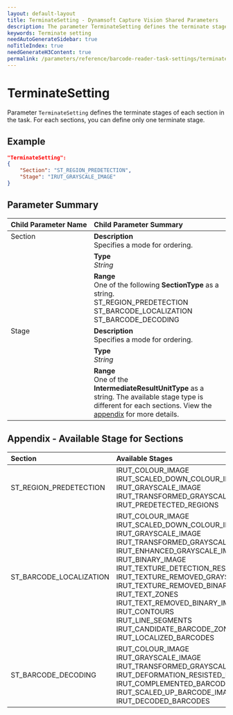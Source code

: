 ```yaml
---
layout: default-layout
title: TerminateSetting - Dynamsoft Capture Vision Shared Parameters
description: The parameter TerminateSetting defines the terminate stages of the task.
keywords: Terminate setting
needAutoGenerateSidebar: true
noTitleIndex: true
needGenerateH3Content: true
permalink: /parameters/reference/barcode-reader-task-settings/terminate-setting.html
---
```


# TerminateSetting

Parameter `TerminateSetting` defines the terminate stages of each section in the task. For each sections, you can define only one terminate stage.

## Example

```json
"TerminateSetting":
{
    "Section": "ST_REGION_PREDETECTION",
    "Stage": "IRUT_GRAYSCALE_IMAGE"
}
```

## Parameter Summary

<table style = "text-align:left">
    <thead>
        <tr>
            <th nowrap="nowrap">Child Parameter Name</th>
            <th nowrap="nowrap">Child Parameter Summary</th>
        </tr>
    </thead>
    <tbody>
        <tr>
            <td rowspan = "3" style="vertical-align:text-top">Section<br></td>
            <td><b>Description</b><br>Specifies a mode for ordering.</td>
        </tr>
        <tr>
            <td><b>Type</b><br><i>String</i></td>
        </tr>
        <tr>
            <td><b>Range</b><br>One of the following <b>SectionType</b> as a string.
                    <br>ST_REGION_PREDETECTION
                    <br>ST_BARCODE_LOCALIZATION
                    <br>ST_BARCODE_DECODING
            </td>
        </tr>
        <tr>
            <td rowspan = "3" style="vertical-align:text-top">Stage<br></td>
            <td><b>Description</b><br>Specifies a mode for ordering.</td>
        </tr>
        <tr>
            <td><b>Type</b><br><i>String</i></td>
        </tr>
        <tr>
            <td><b>Range</b><br>One of the <b>IntermediateResultUnitType</b> as a string. The available stage type is different for each sections. View the <a href="#appendix---available-stage-for-sections">appendix</a> for more details.
            </td>
        </tr>
    </tbody>
</table>

## Appendix - Available Stage for Sections

| Section             | Available Stages |
| :------------------ | :--------------- |
| ST_REGION_PREDETECTION | IRUT_COLOUR_IMAGE<br>IRUT_SCALED_DOWN_COLOUR_IMAGE<br>IRUT_GRAYSCALE_IMAGE<br>IRUT_TRANSFORMED_GRAYSCALE_IMAGE<br>IRUT_PREDETECTED_REGIONS |
| ST_BARCODE_LOCALIZATION | IRUT_COLOUR_IMAGE<br>IRUT_SCALED_DOWN_COLOUR_IMAGE<br>IRUT_GRAYSCALE_IMAGE<br>IRUT_TRANSFORMED_GRAYSCALE_IMAGE<br>IRUT_ENHANCED_GRAYSCALE_IMAGE<br>IRUT_BINARY_IMAGE<br>IRUT_TEXTURE_DETECTION_RESULT<br>IRUT_TEXTURE_REMOVED_GRAYSCALE_IMAGE<br>IRUT_TEXTURE_REMOVED_BINARY_IMAGE<br>IRUT_TEXT_ZONES<br>IRUT_TEXT_REMOVED_BINARY_IMAGE <br>IRUT_CONTOURS<br>IRUT_LINE_SEGMENTS<br>IRUT_CANDIDATE_BARCODE_ZONES<br>IRUT_LOCALIZED_BARCODES |
| ST_BARCODE_DECODING | IRUT_COLOUR_IMAGE<br>IRUT_GRAYSCALE_IMAGE<br>IRUT_TRANSFORMED_GRAYSCALE_IMAGE<br>IRUT_DEFORMATION_RESISTED_BARCODE_IMAGE<br>IRUT_COMPLEMENTED_BARCODE_IMAGE<br>IRUT_SCALED_UP_BARCODE_IMAGE<br>IRUT_DECODED_BARCODES |
